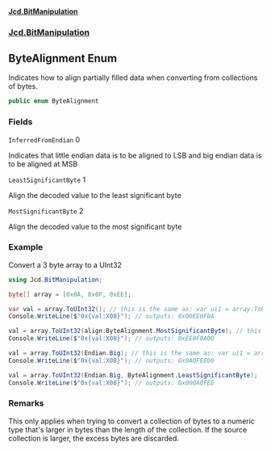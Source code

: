#### [Jcd.BitManipulation](index 'index')
### [Jcd.BitManipulation](Jcd.BitManipulation 'Jcd.BitManipulation')

## ByteAlignment Enum

Indicates how to align partially filled data when converting from collections of bytes.

```csharp
public enum ByteAlignment
```
### Fields

<a name='Jcd.BitManipulation.ByteAlignment.InferredFromEndian'></a>

`InferredFromEndian` 0

Indicates that little endian data is to be aligned to LSB and big endian data is to be aligned at MSB

<a name='Jcd.BitManipulation.ByteAlignment.LeastSignificantByte'></a>

`LeastSignificantByte` 1

Align the decoded value to the least significant byte

<a name='Jcd.BitManipulation.ByteAlignment.MostSignificantByte'></a>

`MostSignificantByte` 2

Align the decoded value to the most significant byte

### Example
Convert a 3 byte array to a UInt32

```csharp
using Jcd.BitManipulation;

byte[] array = [0x0A, 0x0F, 0xEE];

var val = array.ToUInt32(); // this is the same as: var ui1 = array.ToUInt32(Endian.Little, ByteAlignment.InferredFromEndian);
Console.WriteLine($"0x{val:X08}"); // outputs: 0x00EE0F0A

val = array.ToUInt32(align:ByteAlignment.MostSignificantByte); // this is the same as: var ui1 = array.ToUInt32(Endian.Little, ByteAlignment.MostSignificantByte);
Console.WriteLine($"0x{val:X08}"); // outputs: 0xEE0F0A00

val = array.ToUInt32(Endian.Big); // this is the same as: var ui1 = array.ToUInt32(Endian.Big, ByteAlignment.InferredFromEndian);
Console.WriteLine($"0x{val:X08}"); // outputs: 0x0A0FEE00

val = array.ToUInt32(Endian.Big, ByteAlignment.LeastSignificantByte);
Console.WriteLine($"0x{val:X08}"); // outputs: 0x000A0FEE
```

### Remarks
This only applies when trying to convert a collection of bytes to a numeric type that's
larger in bytes than the length of the collection. If the source collection is larger,
the excess bytes are discarded.